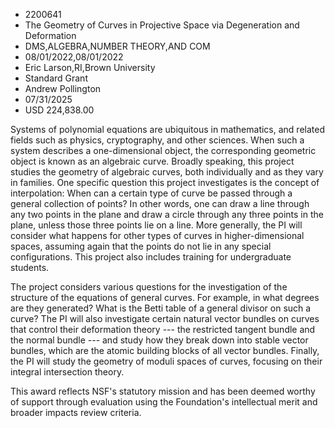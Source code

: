 
* 2200641
* The Geometry of Curves in Projective Space via Degeneration and Deformation
* DMS,ALGEBRA,NUMBER THEORY,AND COM
* 08/01/2022,08/01/2022
* Eric Larson,RI,Brown University
* Standard Grant
* Andrew Pollington
* 07/31/2025
* USD 224,838.00

Systems of polynomial equations are ubiquitous in mathematics, and related
fields such as physics, cryptography, and other sciences. When such a system
describes a one-dimensional object, the corresponding geometric object is known
as an algebraic curve. Broadly speaking, this project studies the geometry of
algebraic curves, both individually and as they vary in families. One specific
question this project investigates is the concept of interpolation: When can a
certain type of curve be passed through a general collection of points? In other
words, one can draw a line through any two points in the plane and draw a circle
through any three points in the plane, unless those three points lie on a line.
More generally, the PI will consider what happens for other types of curves in
higher-dimensional spaces, assuming again that the points do not lie in any
special configurations. This project also includes training for undergraduate
students.

The project considers various questions for the investigation of the structure
of the equations of general curves. For example, in what degrees are they
generated? What is the Betti table of a general divisor on such a curve? The PI
will also investigate certain natural vector bundles on curves that control
their deformation theory --- the restricted tangent bundle and the normal bundle
--- and study how they break down into stable vector bundles, which are the
atomic building blocks of all vector bundles. Finally, the PI will study the
geometry of moduli spaces of curves, focusing on their integral intersection
theory.

This award reflects NSF's statutory mission and has been deemed worthy of
support through evaluation using the Foundation's intellectual merit and broader
impacts review criteria.
